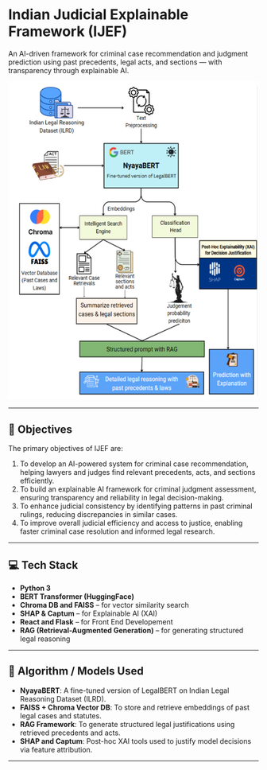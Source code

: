 

# Indian Judicial Explainable Framework (IJEF)

An AI-driven framework for criminal case recommendation and judgment prediction using past precedents, legal acts, and sections — with transparency through explainable AI.

![IJEF Architecture](https://raw.githubusercontent.com/thanesar/Indian-Judicial-Explainable-Framework-for-AI-Driven-Criminal-Judgment-Assessment-Case-Recommendation/main/IJEF%20Architecture.png)


---

## 📌 Objectives

The primary objectives of IJEF are:

1. To develop an AI-powered system for criminal case recommendation, helping lawyers and judges find relevant precedents, acts, and sections efficiently.  
2. To build an explainable AI framework for criminal judgment assessment, ensuring transparency and reliability in legal decision-making.  
3. To enhance judicial consistency by identifying patterns in past criminal rulings, reducing discrepancies in similar cases.  
4. To improve overall judicial efficiency and access to justice, enabling faster criminal case resolution and informed legal research.

---

## 💻 Tech Stack

- **Python 3**
- **BERT Transformer (HuggingFace)**
- **Chroma DB and FAISS** – for vector similarity search
- **SHAP & Captum** – for Explainable AI (XAI)
- **React and Flask** – for Front End Developement
- **RAG (Retrieval-Augmented Generation)** – for generating structured legal reasoning

---

## 🧠 Algorithm / Models Used

- **NyayaBERT**: A fine-tuned version of LegalBERT on Indian Legal Reasoning Dataset (ILRD).
- **FAISS + Chroma Vector DB**: To store and retrieve embeddings of past legal cases and statutes.
- **RAG Framework**: To generate structured legal justifications using retrieved precedents and acts.
- **SHAP and Captum**: Post-hoc XAI tools used to justify model decisions via feature attribution.

---
